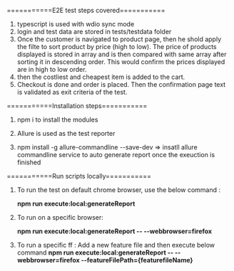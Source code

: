 ===========E2E test steps covered===========

1. typescript is used with wdio sync mode
2. login and test data are stored in tests/testdata folder
3. Once the customer is navigated to product page, then he shold apply the filte to sort product by price (high to low).
    The price of products displayed is stored in array and is then compared with same array after sorting it in descending order. This would confirm the prices 
    displayed are in high to low order.
4. then the costliest and cheapest item is added to the cart.
5. Checkout is done and order is placed. Then the confirmation page text is validated as exit criteria of the test.


===========Installation steps===========

1. npm i to install the modules

2. Allure is used as the test reporter

3. npm install -g allure-commandline --save-dev =>  insatll allure commandline service to auto generate report once the exeuction is finished


===========Run scripts locally===========

1. To run the test on default chrome browser, use the below command :

    **npm run execute:local:generateReport**

2. To run on a specific browser:

   **npm run execute:local:generateReport -- --webbrowser=firefox**

3. To run a specific ff :
    Add a new feature file and then execute below command
   **npm run execute:local:generateReport -- --webbrowser=firefox --featureFilePath={featurefileName}**


[comment]: <> (To run a specific browser, pass --webbrowser='firefox')
